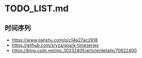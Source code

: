 #  TODO_LIST.md
##  时间序列
*	https://www.jianshu.com/p/c14e27ac2918
*	https://github.com/sryza/spark-timeseries
*	https://blog.csdn.net/qq_30232405/article/details/70622400